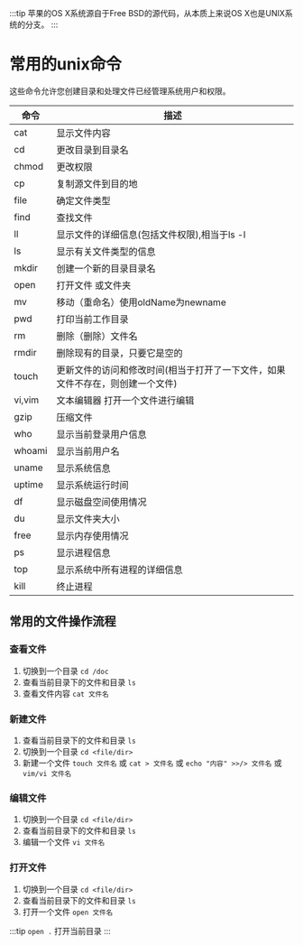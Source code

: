 :::tip
苹果的OS X系统源自于Free BSD的源代码，从本质上来说OS X也是UNIX系统的分支。
:::

# 常用的unix命令

这些命令允许您创建目录和处理文件已经管理系统用户和权限。


| 命令   | 描述                         |
|--------|------------------------------|
| cat    | 显示文件内容                |
| cd     | 更改目录到目录名             |
| chmod  | 更改权限                     |
| cp     | 复制源文件到目的地           |
| file   | 确定文件类型                 |
| find   | 查找文件                     |
| ll     | 显示文件的详细信息(包括文件权限),相当于ls -l           |
| ls     | 显示有关文件类型的信息       |
| mkdir  | 创建一个新的目录目录名       |
| open   | 打开文件 或文件夹                     |
| mv     | 移动（重命名）使用oldName为newname |
| pwd    | 打印当前工作目录             |
| rm     | 删除（删除）文件名           |
| rmdir  | 删除现有的目录，只要它是空的 |
| touch  | 更新文件的访问和修改时间(相当于打开了一下文件，如果文件不存在，则创建一个文件)    |
| vi,vim | 文本编辑器  打开一个文件进行编辑          |
| gzip   | 压缩文件         |
| who    | 显示当前登录用户信息         |
| whoami | 显示当前用户名         |
| uname  | 显示系统信息         |
| uptime | 显示系统运行时间         |
| df     | 显示磁盘空间使用情况         |
| du     | 显示文件夹大小         |
| free   | 显示内存使用情况         |
| ps     | 显示进程信息         |
| top    | 显示系统中所有进程的详细信息         |
| kill   | 终止进程         |


## 常用的文件操作流程

### 查看文件

1. 切换到一个目录 `cd /doc` 
2. 查看当前目录下的文件和目录 `ls`
3. 查看文件内容 `cat 文件名`

### 新建文件
1. 查看当前目录下的文件和目录 `ls`
2. 切换到一个目录 `cd <file/dir>` 
3. 新建一个文件 `touch 文件名` 或 `cat > 文件名` 或 `echo "内容" >>/> 文件名` 或 `vim/vi 文件名`

### 编辑文件

1. 切换到一个目录 `cd <file/dir>` 
2. 查看当前目录下的文件和目录 `ls`
3. 编辑一个文件 `vi 文件名`

### 打开文件

1. 切换到一个目录 `cd <file/dir>` 
2. 查看当前目录下的文件和目录 `ls`
3. 打开一个文件 `open 文件名`

:::tip
`open .` 打开当前目录
:::

